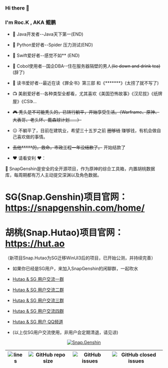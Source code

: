 ### Hi there 👋

<!--
 ROC.鲲鹏
-->

### I'm Roc.K , AKA 鲲鹏
- 📲 Java开发者--Java天下第一(END) 
- 🗽 Python爱好者--Spider 压力测试(END) 
- 🚵 Swift爱好者--感觉不如** (END) 
- 🍻 Cobol使用者--国企DBA--住在服务器隔壁的男人~~(lie down and drink tea)~~ (辞了)
- 📒 读书爱好者--最近在读《罪全书》第三部 和《*******》(太捞了就不写了)
- 📺 美剧爱好者--各种类型全都看，尤其喜欢《美国恐怖故事》《汉尼拔》《纸牌屋》《CSI》...
 
- ~~🎮 秃头是不可能秃头的，已转行躺平，开始享受生活。（Warframe、原神、大表哥、老头环、戴森球计划......）~~
- 😑 不躺平了，目前在建筑业，希望三十五岁之前 ~~圈够钱~~ 赚够钱，有机会做自己喜欢做的事情。
- ~~去他*****的，救命，市政工程一年没结款了。~~ 开始结款了


- ❤️ 请看安利 ❤️：

 🎠 SnapGenshin是安全的全开源项目，作为原神的综合工具箱，内置胡桃数据库，每周期都有万人主动提交深渊以及角色数据。

 
 # SG(Snap.Genshin)项目官网：https://snapgenshin.com/home/
 # 胡桃(Snap.Hutao)项目官网：https://hut.ao     
（新项目Snap.Hutao为SG迁移WinUI3后的项目，已开始公测，并持续完善）




 - 如果你已经是SG用户，来加入SnapGenshin的闲聊群，一起吹水

 - [Hutao & SG 用户交流一群](https://jq.qq.com/?_wv=1027&k=q0oZ822F)
 - [Hutao & SG 用户交流二群](https://jq.qq.com/?_wv=1027&k=tCbW8eV6)
 - [Hutao & SG 用户交流三群](https://jq.qq.com/?_wv=1027&k=EXdxHn6A)
 - [Hutao & SG 用户交流四群](https://jq.qq.com/?_wv=1027&k=HOd3buJ2)
 - [Hutao & SG 用户 QQ频道](https://go.hut.ao/pd)
 - (以上仅SG用户交流使用，非用户会定期清退，请见谅)



<div align="center"> 

[![Snap.Genshin](https://repository-images.githubusercontent.com/331187187/0a2420e5-881a-4709-9f99-fdd42f13e1fc)](https://github.com/DGP-Studio/Snap.Genshin/releases)

|![lines](https://img.shields.io/tokei/lines/github/DGP-Studio/Snap.Genshin?style=flat-square)|![GitHub repo size](https://img.shields.io/github/repo-size/DGP-Studio/Snap.Genshin?style=flat-square)|![GitHub issues](https://img.shields.io/github/issues/DGP-Studio/Snap.Genshin?style=flat-square)|![GitHub closed issues](https://img.shields.io/github/issues-closed/DGP-Studio/Snap.Genshin?style=flat-square)|
|-|-|-|-|


 


</div>




 
